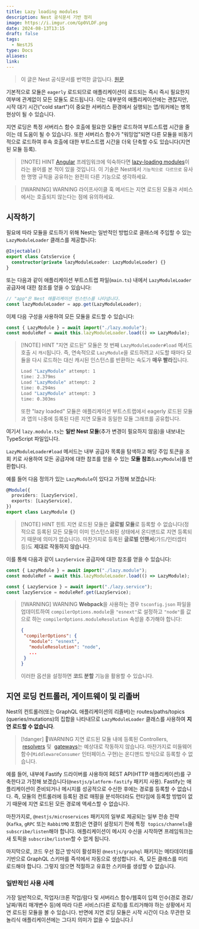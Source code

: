 ```yaml
---
title: Lazy loading modules
description: Nest 공식문서 기반 정리
image: https://i.imgur.com/Gp0VLDF.png
date: 2024-08-13T13:15
draft: false
tags:
  - NestJS
type: Docs
aliases:
link:
---
```


> 이 글은 Nest 공식문서를 번역한 글입니다. [원문](https://docs.nestjs.com/fundamentals/lazy-loading-modules)

기본적으로 모듈은 `eagerly` 로드되므로 애플리케이션이 로드되는 즉시 즉시 필요한지 여부에 관계없이 모든 모듈도 로드됩니다. 이는 대부분의 애플리케이션에는 괜찮지만, 시작 대기 시간("cold start")이 중요한 서버리스 환경에서 실행되는 앱/워커에는 병목 현상이 될 수 있습니다.

지연 로딩은 특정 서버리스 함수 호출에 필요한 모듈만 로드하여 부트스트랩 시간을 줄이는 데 도움이 될 수 있습니다. 또한 서버리스 함수가 "워밍업"되면 다른 모듈을 비동기적으로 로드하여 후속 호출에 대한 부트스트랩 시간을 더욱 단축할 수도 있습니다(지연된 모듈 등록).

> [!NOTE] HINT
> [Angular](https://angular.dev/) 프레임워크에 익숙하다면 [lazy-loading modules](https://angular.dev/guide/ngmodules/lazy-loading#lazy-loading-basics)이라는 용어를 본 적이 있을 것입니다. 이 기술은 Nest에서 `기능적으로 다르므로` 유사한 명명 규칙을 공유하는 완전히 다른 기능으로 생각하세요.

> [!WARNING] WARNING
> 라이프사이클 훅 메서드는 지연 로드된 모듈과 서비스에서는 호출되지 않는다는 점에 유의하세요.

## 시작하기

필요에 따라 모듈을 로드하기 위해 Nest는 일반적인 방법으로 클래스에 주입할 수 있는 `LazyModuleLoader` 클래스를 제공합니다:

```typescript title="cats.service.ts"
@Injectable()
export class CatsService {
  constructor(private lazyModuleLoader: LazyModuleLoader) {}
}
```

또는 다음과 같이 애플리케이션 부트스트랩 파일(`main.ts`) 내에서 `LazyModuleLoader` 공급자에 대한 참조를 얻을 수 있습니다:

```typescript
// "app"은 Nest 애플리케이션 인스턴스를 나타냅니다.
const lazyModuleLoader = app.get(LazyModuleLoader);
```

이제 다음 구성을 사용하여 모든 모듈을 로드할 수 있습니다:

```typescript
const { LazyModule } = await import("./lazy.module");
const moduleRef = await this.lazyModuleLoader.load(() => LazyModule);
```

> [!NOTE] HINT
> "지연 로드된" 모듈은 첫 번째 `LazyModuleLoader#load` 메서드 호출 시 `캐시`됩니다. 즉, 연속적으로 `LazyModule`을 로드하려고 시도할 때마다 모듈을 다시 로드하는 대신 캐시된 인스턴스를 반환하는 속도가 **매우 빨라**집니다.
>
> ```bash
> Load "LazyModule" attempt: 1
> time: 2.379ms
> Load "LazyModule" attempt: 2
> time: 0.294ms
> Load "LazyModule" attempt: 3
> time: 0.303ms
> ```
>
> 또한 "lazy loaded" 모듈은 애플리케이션 부트스트랩에서 eagerly 로드된 모듈과 앱의 나중에 등록된 다른 지연 모듈과 동일한 모듈 그래프를 공유합니다.

여기서 `lazy.module.ts`는 **일반 Nest 모듈**(추가 변경이 필요하지 않음)을 내보내는 TypeScript 파일입니다.

`LazyModuleLoader#load` 메서드는 내부 공급자 목록을 탐색하고 해당 주입 토큰을 조회 키로 사용하여 모든 공급자에 대한 참조를 얻을 수 있는 **모듈 참조**(`LazyModule`)를 반환합니다.

예를 들어 다음 정의가 있는 `LazyModule`이 있다고 가정해 보겠습니다:

```typescript
@Module({
  providers: [LazyService],
  exports: [LazyService],
})
export class LazyModule {}
```

> [!NOTE] HINT
> 힌트 지연 로드된 모듈은 **글로벌 모듈**로 등록할 수 없습니다(정적으로 등록된 모든 모듈이 이미 인스턴스화된 상태에서 온디맨드로 지연 등록되기 때문에 의미가 없습니다). 마찬가지로 등록된 **글로벌 인핸서**(가드/인터셉터 등)도 **제대로 작동하지 않습니다**.

이를 통해 다음과 같이 `LazyService` 공급자에 대한 참조를 얻을 수 있습니다:

```typescript
const { LazyModule } = await import("./lazy.module");
const moduleRef = await this.lazyModuleLoader.load(() => LazyModule);

const { LazyService } = await import("./lazy.service");
const lazyService = moduleRef.get(LazyService);
```

> [!WARNING] WARNING
> **Webpack**을 사용하는 경우 `tsconfig.json` 파일을 업데이트하여 `compilerOptions.module`을 `"esnext"`로 설정하고 `"node"`를 값으로 하는 `compilerOptions.moduleResolution` 속성을 추가해야 합니다:
>
> ```json
> {
>  "compilerOptions": {
>    "module": "esnext",
>    "moduleResolution": "node",
>    ...
>  }
> }
> ```
>
> 이러한 옵션을 설정하면 **코드 분할** 기능을 활용할 수 있습니다.

## 지연 로딩 컨트롤러, 게이트웨이 및 리졸버

Nest의 컨트롤러(또는 GraphQL 애플리케이션의 리졸버)는 routes/paths/topics (queries/mutations)의 집합을 나타내므로 `LazyModuleLoader` 클래스를 사용하여 **지연 로드할 수 없습니다**.

> [!danger] WARNING
> 지연 로드된 모듈 내에 등록된 Controllers,  [resolvers](https://docs.nestjs.com/graphql/resolvers) 및  [gateways](https://docs.nestjs.com/websockets/gateways)는 예상대로 작동하지 않습니다. 마찬가지로 미들웨어 함수(`MiddlewareConsumer` 인터페이스 구현)는 온디맨드 방식으로 등록할 수 없습니다.

예를 들어, 내부에 Fastify 드라이버를 사용하여 REST API(HTTP 애플리케이션)를 구축한다고 가정해 보겠습니다(`@nestjs/platform-fastify` 패키지 사용). Fastify는 애플리케이션이 준비되거나 메시지를 성공적으로 수신한 후에는 경로를 등록할 수 없습니다. 즉, 모듈의 컨트롤러에 등록된 경로 매핑을 분석하더라도 런타임에 등록할 방법이 없기 때문에 지연 로드된 모든 경로에 액세스할 수 없습니다.

마찬가지로, `@nestjs/microservices` 패키지의 일부로 제공되는 일부 전송 전략(`Kafka`, `gRPC` 또는 `RabbitMQ` 포함)은 연결이 설정되기 전에 특정  `topics/channels`을 `subscribe/listen`해야 합니다. 애플리케이션이 메시지 수신을 시작하면 프레임워크는 새 토픽을 `subscribe/listen`할 수 없게 됩니다.

마지막으로, 코드 우선 접근 방식이 활성화된 `@nestjs/graphql` 패키지는 메타데이터를 기반으로 GraphQL 스키마를 즉석에서 자동으로 생성합니다. 즉, 모든 클래스를 미리 로드해야 합니다. 그렇지 않으면 적절하고 유효한 스키마를 생성할 수 없습니다.

### 일반적인 사용 사례

가장 일반적으로, 작업자/크론 작업/람다 및 서버리스 함수/웹훅이 입력 인수(경로 경로/날짜/쿼리 매개변수 등)에 따라 다른 서비스(다른 로직)를 트리거해야 하는 상황에서 지연 로드된 모듈을 볼 수 있습니다. 반면에 지연 로딩 모듈은 시작 시간이 다소 무관한 모놀리식 애플리케이션에는 그다지 의미가 없을 수 있습니다.Í
